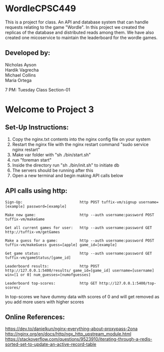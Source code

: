 # WordleCPSC449
This is a project for class. An API and database system that can handle requests relating to the game "Wordle".
In this project we created the replicas of the database and distributed reads among them.
We have also created one micoservice to maintain the leaderboard for the wordle games.

## Developed by:      
Nicholas Ayson   
Hardik Vagrecha   
Michael Collins   
Maria Ortega   


7 PM: Tuesday Class
Section-01         


# Welcome to Project 3

## Set-Up Instructions:

1) Copy the nginx.txt contents into the nginx config file on your system
2) Restart the nginx file with the nginx restart command "sudo service nginx restart"
3) Make var folder with "sh ./bin/start.sh"
4) run "foreman start"
5) Inside the directory run "sh ./bin/init.sh" to initiate db
6) The servers should be running after this
7) Open a new terminal and begin making API calls below


## API calls using http:

	Sign-Up:                          http POST tuffix-vm/signup username=[example] password=[example]

	Make new game:                    http --auth username:password POST tuffix-vm/makeGame

	Get all current games for user:   http --auth username:password GET  http://tuffix-vm/getGames

	Make a guess for a game:          http --auth username:password POST tuffix-vm/makeGuess guess=[apple] game_id=[example]

	Get game status:                  http --auth username:password GET tuffix-vm/gameStatus/[game_id]

	Leaderboard results:              http POST http://127.0.0.1:5400/results/ game_id=[game_id] username=[username] win=[1 or 0] num_guesses=[numofguesses]

	Leaderboard top-scores:           http GET http://127.0.0.1:5400/top-scores/

In top-scores we have dummy data with scores of 0 and will get removed as you add more users with higher scores



## Online References:
https://dev.to/danielkun/nginx-everything-about-proxypass-2ona
http://nginx.org/en/docs/http/ngx_http_upstream_module.html
https://stackoverflow.com/questions/9523910/iterating-through-a-redis-sorted-set-to-update-an-active-record-table
